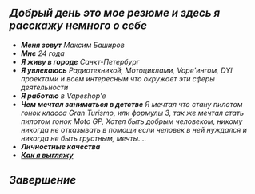 ## **_Добрый день это мое резюме и здесь я расскажу немного о себе_**
* __*Меня зовут*__ *Максим Баширов*
* __*Мне*__ *24 года*
* *__Я живу в городе__* *Санкт-Петербург*
* __*Я увлекаюсь*__ *Радиотехникой, Мотоциклами, Vape'ингом, DYI проектами и всем интересным что окружает эти сферы деятельности*
* __*Я работаю*__ *в Vapeshop'e*
* __*Чем мечтал заниматься в детстве*__ *Я мечтал что стану пилотом гонок класса Gran Turismo, или формулы 3, так же мечтал стать пилотом гонок Moto GP, Хотел быть добрым человеком, никому никогда не отказывать в помощи если человек в ней нуждался и никогда не быть грустным, мечты....*
* __*Личностные качества*__
* __*[Как я выгляжу](photo1712238622.jpeg)*__
## _**Завершение**_